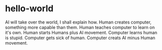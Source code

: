 # hello-world

 AI will take over the world, I shall explain how.
 Human creates computer, something more capable than them.
 Human teaches computer to learn on it's own.
 Human starts Humans plus AI movement. 
 Computer learns human is stupid.
 Computer gets sick of human.
 Computer creats AI minus Human movement.
 
